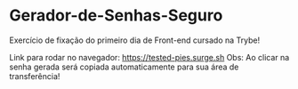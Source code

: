 # Gerador-de-Senhas-Seguro
Exercício de fixação do primeiro dia de Front-end cursado na Trybe!

Link para rodar no navegador: https://tested-pies.surge.sh
Obs: Ao clicar na senha gerada será copiada automaticamente para sua área de transferência!
